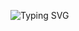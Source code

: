 ![Typing SVG](https://readme-typing-svg.demolab.com?size=30&duration=5000&color=FF69B4&lines=Hi,+I'm+Jana💗;CS+Student;Passionate+about+Design+%26+Tech;Flutter-UI%2FUX-Designer-ASP.Net
)

<!--
**Jana-alazzeh/Jana-alazzeh** is a ✨ _special_ ✨ repository because its `README.md` (this file) appears on your GitHub profile.

Here are some ideas to get you started:

- 🔭 I’m currently working on ...
- 🌱 I’m currently learning ...
- 👯 I’m looking to collaborate on ...
- 🤔 I’m looking for help with ...
- 💬 Ask me about ...
- 📫 How to reach me: ...
- 😄 Pronouns: ...
- ⚡ Fun fact: ...
-->
